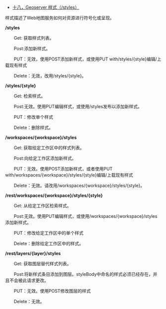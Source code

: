 - [十八，Geoserver 样式（/styles）](https://www.cnblogs.com/chenjq0717/p/12437085.html)

样式描述了Web地图服务如何对资源进行符号化或呈现。

**/styles**

　　Get: 获取样式列表。

　　Post:添加新样式。

　　PUT：无效，使用POST添加新样式，或使用PUT with/styles/{style}编辑/上载现有样式

　　Delete：无效，改用/styles/{style}。

 

**/styles/{style}**

　　Get: 检索样式。

　　Post:无效。使用PUT编辑样式，或使用/styles发布以添加新样式。

　　PUT：修改单个样式

　　Delete：删除样式。

 

**/workspaces/{workspace}/styles**

　　Get: 获取给定工作区中的样式列表。

　　Post:向给定工作区添加新样式。

　　PUT：无效。使用POST添加新样式，或者使用PUT with/workspaces/{workspace}/styles/{style}编辑/上载现有样式

　　Delete：无效。请改用/workspaces/{workspace}/styles/{style}。

 

 

**/rest/workspaces/{workspace}/styles/{style}**

　　Get: 从给定工作区检索样式。

　　Post:无效。使用PUT编辑样式，或使用/workspaces/{workspace}/styles添加新样式。

　　PUT：修改给定工作区中的单个样式

　　Delete：删除给定工作区中的样式。

 

**/rest/layers/{layer}/styles**

　　Get: 获取图层替代样式列表。

　　Post:将新样式条目添加到图层。styleBody中命名的样式必须已经存在，并且不会被此请求更改。

　　PUT：无效。使用POST修改图层的样式

　　Delete：无效。